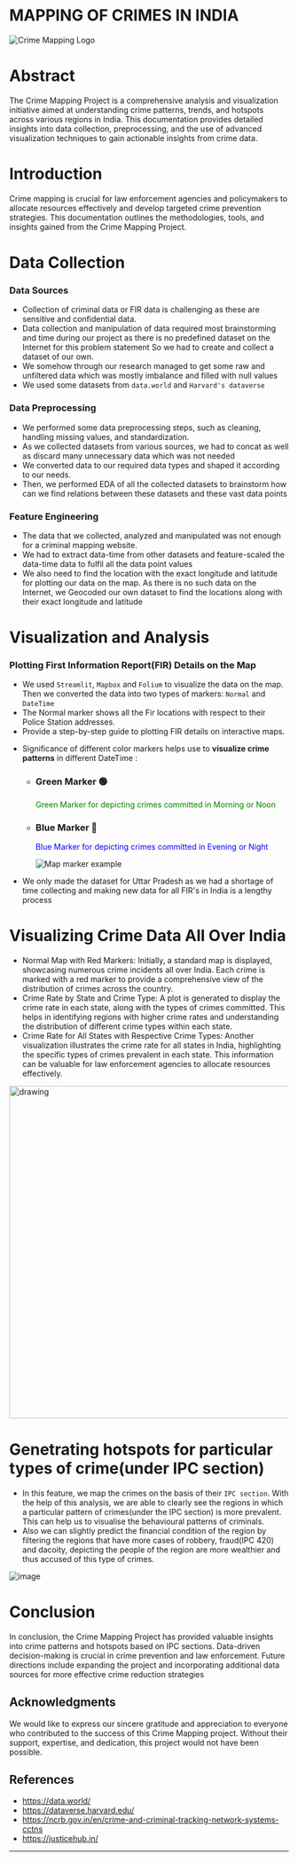 # MAPPING OF CRIMES IN INDIA 


![Crime Mapping Logo](https://github.com/PriyaSingh03/CrimeMapping/assets/107784525/74d9689f-0f6c-482d-b5c9-0dc830103dc5)


# Abstract

The Crime Mapping Project is a comprehensive analysis and visualization initiative aimed at understanding crime patterns, trends, and hotspots across various regions in India. This documentation provides detailed insights into data collection, preprocessing, and the use of advanced visualization techniques to gain actionable insights from crime data.

# Introduction

Crime mapping is crucial for law enforcement agencies and policymakers to allocate resources effectively and develop targeted crime prevention strategies. This documentation outlines the methodologies, tools, and insights gained from the Crime Mapping Project.

# Data Collection

### Data Sources
- Collection of criminal data or FIR data is challenging as these are sensitive and confidential data.
- Data collection and manipulation of data required most brainstorming and time during our project as there is no predefined dataset on the Internet for this problem statement So we had to create and collect a dataset of our own.
- We somehow through our research managed to get some raw and unfiltered data which was mostly imbalance and filled with null values
- We used some datasets from `data.world` and `Harvard's dataverse`

### Data Preprocessing
- We performed some data preprocessing steps, such as cleaning, handling missing values, and standardization.
- As we collected datasets from various sources, we had to concat as well as discard many unnecessary data which was not needed
- We converted data to our required data types and shaped it according to our needs.
- Then, we performed EDA of all the collected datasets to brainstorm how can we find relations between these datasets and these vast data points

### Feature Engineering
- The data that we collected, analyzed and manipulated was not enough for a criminal mapping website.
- We had to extract data-time from other datasets and feature-scaled the data-time data to fulfil all the data point values
- We also need to find the location with the exact longitude and latitude for plotting our data on the map. As there is no such data on the Internet, we Geocoded our own dataset to find the locations along with their exact longitude and latitude

# Visualization and Analysis

### Plotting First Information Report(FIR) Details on the Map
- We used `Streamlit`, `Mapbox` and `Folium` to visualize the data on the map. Then we converted the data into two types of markers: `Normal` and `DateTime`
- The Normal marker shows all the Fir locations with respect to their Police Station addresses.
- Provide a step-by-step guide to plotting FIR details on interactive maps.
* Significance of different color markers helps use to **visualize crime patterns** in different DateTime :
  - ### Green Marker &#x1F7E2;
    <span style="color: green;">Green Marker for depicting crimes committed in Morning or Noon</span>

  - ### Blue Marker &#x1F535;
    <span style="color: blue;">Blue Marker for depicting crimes committed in Evening or Night</span>

    ![Map marker example](https://github.com/PriyaSingh03/CrimeMapping/assets/107784525/ac66c238-c98f-4a83-b4d5-753acbcc3b25)



- We only made the dataset for Uttar Pradesh as we had a shortage of time collecting and making new data for all FIR's in India is a lengthy process
  


# Visualizing Crime Data All Over India

* Normal Map with Red Markers: Initially, a standard map is displayed, showcasing numerous crime incidents all over India. Each crime is marked with a red marker to provide a comprehensive view of the distribution of crimes across the country.
* Crime Rate by State and Crime Type: A plot is generated to display the crime rate in each state, along with the types of crimes committed. This helps in identifying regions with higher crime rates and understanding the distribution of different crime types within each state.
* Crime Rate for All States with Respective Crime Types: Another visualization illustrates the crime rate for all states in India, highlighting the specific types of crimes prevalent in each state. This information can be valuable for law enforcement agencies to allocate resources effectively.
  

 <img src="https://github.com/PriyaSingh03/CrimeMapping/assets/107784525/66adb212-9720-49dd-ab07-54527ec17935" alt="drawing" style="width:600px"/>


# Genetrating hotspots for particular types of crime(under IPC section)

* In this feature, we map the crimes on the basis of their `IPC section`. With the help of this analysis, we are able to clearly see the regions in which a particular pattern of crimes(under the IPC section) is more prevalent. This can help us to visualise the behavioural patterns of criminals. 
* Also we can slightly predict the financial condition of the region by filtering the regions that have more cases of robbery, fraud(IPC 420) and dacoity, depicting the people of the region are more wealthier and thus accused of this type of crimes.

![image](https://github.com/PriyaSingh03/CrimeMapping/assets/107784525/09e2060f-de48-4201-a638-91cbfa210ee9)


# Conclusion

In conclusion, the Crime Mapping Project has provided valuable insights into crime patterns and hotspots based on IPC sections. Data-driven decision-making is crucial in crime prevention and law enforcement. Future directions include expanding the project and incorporating additional data sources for more effective crime reduction strategies

## Acknowledgments
We would like to express our sincere gratitude and appreciation to everyone who contributed to the success of this Crime Mapping project. Without their support, expertise, and dedication, this project would not have been possible.

## References
- https://data.world/
- https://dataverse.harvard.edu/
- https://ncrb.gov.in/en/crime-and-criminal-tracking-network-systems-cctns
- https://justicehub.in/

---
